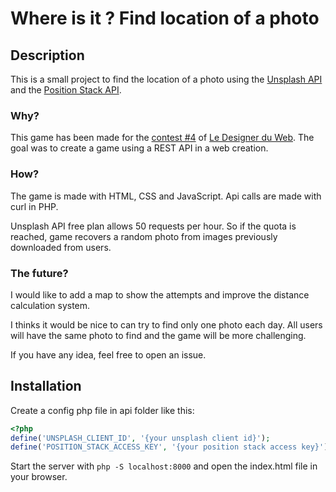 # Where is it ? Find location of a photo

## Description
This is a small project to find the location of a photo using the [Unsplash API](https://unsplash.com/developers) and the [Position Stack API](https://positionstack.com/).

### Why?
This game has been made for the [contest #4](https://www.youtube.com/watch?v=9tSYNQJn6c8) of [Le Designer du Web](https://www.youtube.com/@LeDesignerduWeb).  The goal was to create a game using a REST API in a web creation.

### How?
The game is made with HTML, CSS and JavaScript. Api calls are made with curl in PHP.

Unsplash API free plan allows 50 requests per hour. So if the quota is reached, game recovers a random photo from images previously downloaded from users.

### The future?
I would like to add a map to show the attempts and improve the distance calculation system.  

I thinks it would be nice to can try to find only one photo each day. All users will have the same photo to find and the game will be more challenging.

If you have any idea, feel free to open an issue.

## Installation
Create a config php file in api folder like this:
```php
<?php
define('UNSPLASH_CLIENT_ID', '{your unsplash client id}');
define('POSITION_STACK_ACCESS_KEY', '{your position stack access key}');
```
Start the server with `php -S localhost:8000` and open the index.html file in your browser.